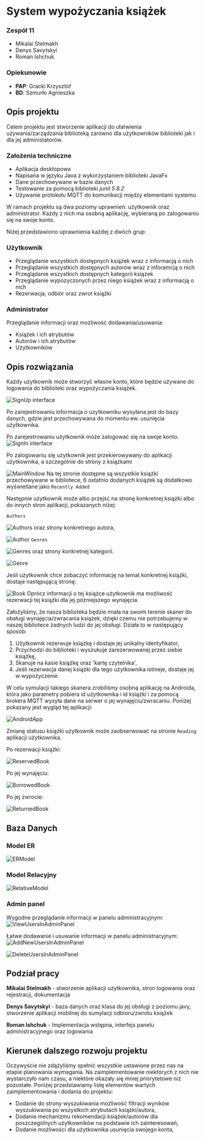 # System wypożyczania książek
### Zespół 11
- Mikalai Stelmakh
- Denys Savytskyi
- Roman Ishchuk
### Opiekunowie
- **PAP**: Gracki Krzysztof
- **BD**: Szmurło Agnieszka
## Opis projektu
Celem projektu jest stworzenie aplikacji do ułatwienia używania/zarządzania biblioteką zarówno dla użytkowników biblioteki jak i dla jej administatorów.

### Założenia techniczne
- Aplikacja desktopowa
- Napisana w języku Java z wykorzystaniem biblioteki JavaFx
- Dane przechowywane w bazie danych
- Testowanie za pomocą biblioteki *junit 5.8.2*
- Używanie protokołu MQTT do komunikacji między elementami systemu

W ramach projektu są dwa poziomy uprawnień: użytkownik oraz administrator. Każdy z nich ma osobną aplikację, wybieraną po zalogowaniu się na swoje konto.

Niżej przedstawiono uprawnienia każdej z dwóch grup:
### Użytkownik
- Przeglądanie wszystkich dostępnych książek wraz z informacją o nich
- Przeglądanie wszystkich dostępnych autorów wraz z inforamcją o nich
- Przeglądanie wszystkich dostępnych kategorii książek
- Przeglądanie wypozyczonych przez niego książek wraz z informacją o nich
- Rezerwacja, odbiór oraz zwrot książki
### Administrator
Przeglądanie informacji oraz możliwość dodawania/usuwania:
- Książek i ich atrybutów
- Autorów i ich atrybutów
- Użytkowników
## Opis rozwiązania
Każdy użytkownik może stworzyć własne konto, które będzie używane do logowania do biblioteki oraz wypożyczania książek.

![SignUp interface](/src/main/resources/z11/libraryapp/img/docs/SignUp.png)

Po zarejestrowaniu informacja o uzytkowniku wysyłana jest do bazy danych, gdzie jest przechowywana do momentu ew. usunięcia użytkownika.

Po zarejestrowaniu użytkownik może zalogować się na swoje konto.
![SignIn interface](/src/main/resources/z11/libraryapp/img/docs/SignIn.png)



Po zalogowaniu się użytkownik jest przekierowywany do aplikacji użytkownika, a szczególnie do strony z książkami

![MainWindow](/src/main/resources/z11/libraryapp/img/docs/MainWindow.png)
Na tej stronie dostępne są wszystkie książki przechowywane w bibliotece, 6 ostatnio dodanych książek są dodatkowo wyświetlane jako `Recently Added`



Następnie użytkownik może albo przejść na stronę konkretnej książki albo do innych stron aplikacji, pokazanych niżej:

`Authors`

![Authors](/src/main/resources/z11/libraryapp/img/docs/Authors.png)
oraz strony konkretnego autora,



![Author](/src/main/resources/z11/libraryapp/img/docs/Author.png)
`Genres`

![Genres](/src/main/resources/z11/libraryapp/img/docs/Genres.png)
oraz strony konkretnej kategorii.



![Genre](/src/main/resources/z11/libraryapp/img/docs/Genre.png)



Jeśli użytkownik chce zobaczyć informację na temat konkretnej książki, dostaje następującą stronę:

![Book](/src/main/resources/z11/libraryapp/img/docs/Book.png)
Oprócz informacji o tej książce użytkownik ma możliwość rezerwacji tej książki dla jej późniejszego wynajęcia.

Założyliśmy, że nasza biblioteka będzie miała na swoim terenie skaner do obsługi wynajęcia/zwracania książek, dzięki czemu nie potrzebujemy w naszej bibliotece żadnych ludzi do jej obsługi. Działa to w następujący sposób:
1. Użytkownik rezerwuje książkę i dostaje jej unikalny identyfikator,
1. Przychodzi do biblioteki i wyszukuje zarezerwowanej przez siebie książkę,
1. Skanuje na kasie książkę oraz 'kartę czytelnika',
1. Jeśli rezerwacja danej książki dla tego użytkownika istnieje, dostaje jej w wypożyczenie.

W celu symulacji takiego skanera zrobiliśmy osobną aplikację na Androida, która jako parametry pobiera id użytkownika i id książki i za pomocą brokera MQTT wysyła dane na serwer o jej wynajęciu/zwracaniu. Poniżej pokazany jest wygląd tej aplikacji:

![AndroidApp](/src/main/resources/z11/libraryapp/img/docs/AndroidApp.jpg)

Zmianę statusu książki użytkownik może zaobserwować na stronie `Reading` aplikacji użytkownika.

Po rezerwacji książki:

![ReservedBook](/src/main/resources/z11/libraryapp/img/docs/ReservedBook.png)



Po jej wynajęciu:

![BorrowedBook](/src/main/resources/z11/libraryapp/img/docs/BorrowedBook.png)



Po jej zwrocie:

![ReturnedBook](/src/main/resources/z11/libraryapp/img/docs/ReturnedBook.png)

## Baza Danych
### Model ER
![ERModel](/src/main/resources/z11/libraryapp/img/docs/LogicalModel.svg)

### Model Relacyjny
![RelativeModel](/src/main/resources/z11/libraryapp/img/docs/RelativeModel.svg)

### Admin panel
Wygodne przeglądanie informacji w panelu administracyjnym:
![ViewUsersInAdminPanel](/src/main/resources/z11/libraryapp/img/docs/ViewUsersInAdminPanel.png)


Łatwe dodawanie i usuwanie informacji w panelu administracyjnym:
![AddNewUsersInAdminPanel](/src/main/resources/z11/libraryapp/img/docs/AddNewUsersInAdminPanel.png)


![DeleteUsersInAdminPanel](/src/main/resources/z11/libraryapp/img/docs/DeleteUsersInAdminPanel.png)



## Podział pracy
**Mikalai Stelmakh** - stworzenie aplikacji użytkownika, stron logowania oraz rejestracji, dokumentacja

**Denys Savytskyi** - baza danych oraz klasa do jej obsługi z poziomu javy, stworzenie aplikacji mobilnej do sumylacji odbioru/zwrotu książek

**Roman Ishchuk** - Implementacja wstępna, interfejs panelu administracyjnego oraz logowania

## Kierunek dalszego rozwoju projektu
Oczywyście nie zdążyliśmy spełnić wszystkie ustawione przez nas na etapie planowania wymagania. Na zaimplementowanie niektórych z nich nie wystarczyło nam czasu, a niektóre okazały się mniej priorytetowe niż pozostałe. Poniżej przedstawiamy listę elementów wartych zaimplementowania i dodania do projektu:
- Dodanie do strony wyszukiwania możliwość filtracji wyników wyszukiwania po wszystkich atrybutach książki/autora,
- Dodanie mechanizmu rekomendacji książek/autorów dla poszczególnych użytkowników na podstawie ich zainteresowań,
- Dodanie możliwości dla użytkownika usunięcia swojego konta,

